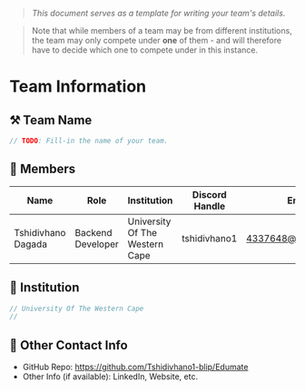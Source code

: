 > *This document serves as a template for writing your team's details.*

> Note that while members of a team may be from different institutions, the team may only compete under **one** of them - and will therefore have to decide which one to compete under in this instance.

# Team Information

## ⚒️ Team Name
``` c
// TODO: Fill-in the name of your team.
```

## 👥 Members
| Name     | Role                | Institution           | Discord Handle | Email |
|----------|---------------------|-----------------------| -------------------|-------------|
| Tshidivhano Dagada  | Backend Developer   | University Of The Western Cape | tshidivhano1 | 4337648@myuwc.ac.za |

## 🏫 Institution
``` c
// University Of The Western Cape
//
```

## 📧 Other Contact Info
- GitHub Repo: https://github.com/Tshidivhano1-blip/Edumate
- Other Info (if available): LinkedIn, Website, etc.
